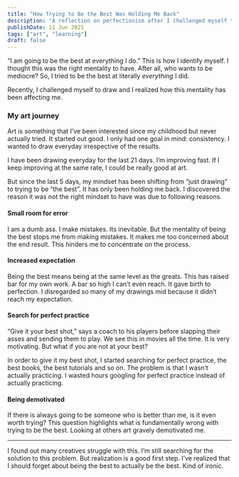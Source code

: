 ```yaml
---
title: "How Trying to Be the Best Was Holding Me Back"
description: "A reflection on perfectionism after I challenged myself to draw."
publishDate: 11 Jun 2021
tags: ["art", "learning"]
draft: false
---
```

<!-- coverImage: -->
<!--   src: "@/assets/trying_to_be_best/cover-pic.webp" -->
<!--   alt: "Art of a person standing with their hair covering their face." -->

“I am going to be the best at everything I do.” This is how I identify myself. I thought this was the right mentality to have. After all, who wants to be mediocre? So, I tried to be the best at literally _everything_ I did.

Recently, I challenged myself to draw and I realized how this mentality has been affecting me.

### My art journey

Art is something that I’ve been interested since my childhood but never actually tried. It started out good. I only had one goal in mind: consistency. I wanted to draw everyday irrespective of the results.

I have been drawing everyday for the last 21 days. I’m improving fast. If I keep improving at the same rate, I could be really good at art.

But since the last 5 days, my mindset has been shifting from “just drawing” to trying to be “the best”. It has only been holding me back. I discovered the reason it was not the right mindset to have was due to following reasons.

#### Small room for error

I am a dumb ass. I make mistakes. Its inevitable. But the mentality of being the best stops me from making mistakes. It makes me too concerned about the end result. This hinders me to concentrate on the process.

#### Increased expectation

Being the best means being at the same level as the greats. This has raised bar for my own work. A bar so high I can’t even reach. It gave birth to perfection. I disregarded so many of my drawings mid because it didn’t reach my expectation.

#### Search for perfect practice

“Give it your best shot,” says a coach to his players before slapping their asses and sending them to play. We see this in movies all the time. It is very motivating. But what if you are not at your best?

In order to give it my best shot, I started searching for perfect practice, the best books, the best tutorials and so on. The problem is that I wasn’t actually practicing. I wasted hours googling for perfect practice instead of actually practicing.

#### Being demotivated

If there is always going to be someone who is better than me, is it even worth trying? This question highlights what is fundamentally wrong with trying to be the best. Looking at others art gravely demotivated me.

* * *

I found out many creatives struggle with this. I’m still searching for the solution to this problem. But realization is a good first step. I’ve realized that I should forget about being the best to actually be the best. Kind of ironic.
